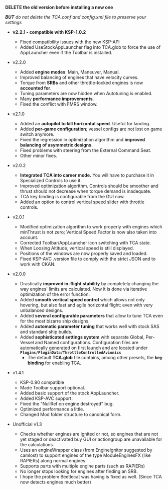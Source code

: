 **DELETE the old version before installing a new one**
    
_**BUT** do not delete the TCA.conf and config.xml file to preserve your settings_

* **v2.2.1 - compatible with KSP-1.0.2**
    * Fixed compatibility issues with the new KSP-API
    * Added UseStockAppLauncher flag into TCA.glob to force the use of AppLauncher even if the Toolbar is installed.

* v2.2.0
    * Added **engine modes**: Main, Maneuver, Manual.
    * Improved balancing of engines that have velocity curves.
    * Torque from **SRBs** and other throttle-locked engines is now **accounted for**.
    * Tuning parameters are now hidden when Autotuning is enabled.
    * Many **performance improvements**.
    * Fixed the conflict with FMRS window.

* v2.1.0
    * Added an **autopilot to kill horizontal speed**. Useful for landing.
    * Added **per-game configuration**; vessel configs are not lost on game switch anymore.
    * Fixed the regression in optimization algorithm and **improved balancing of asymmetric designs**.
    * Fixed problems with steering from the External Command Seat.
    * Other minor fixes.

* v2.0.2
    * **Integrated TCA into career mode.** You will have to purchase it in Specialized Controls to use it.
    * Improved optimization algorithm. Controls should be smoother and thrust should not decrease when torque demand is inadequate.
    * TCA key binding is configurable from the GUI now.
    * Added an option to control vertical speed slider with throttle controls.    

* v2.0.1
    * Modified optimization algorithm to work properly with engines which minThrust is not zero; Vertical Speed Factor is now also taken into account.
    * Corrected Toolbar/AppLauncher icon switching with TCA state.
    * When Loosing Altitude, vertical speed is still displayed.
    * Positions of the windows are now properly saved and loaded.
    * Fixed KSP-AVC .version file to comply with the strict JSON and to work with CKAN.

* v2.0.0
    * Drastically **improved in-flight stability** by completely changing the way engines' limits are calculated. Now it is done via iterative optimization of the error function.
    * Added **smooth vertical speed control** which allows not only hovering, but also fast and agile horizontal flight; even with very unbalanced designs.
    * Added **several configurable parameters** that allow to tune TCA even for the most bizarre ship designs.
    * Added **automatic parameter tuning** that works well with stock SAS and standard ship builds.
    * Added **sophisticated settings system** with separate Global, Per-Vessel and Named configurations. Configuration files are automatically generated on first launch and are located under **`Plugins/PluginData/ThrottleControlledAvionics`**
        * The default **TCA.glob** file contains, among other presets, the **key binding** for enabling TCA.

* v1.4.1

    * KSP-0.90 compatible
    * Made Toolbar support optional.
    * Added basic support of the stock AppLauncher.
    * Added KSP-AVC support.
    * Fixed the "NullRef on engine destroyed" bug.
    * Optimized performance a little.
    * Changed Mod folder structure to canonical form.

* Unofficial v1.3

    * Checks whether engines are ignited or not, so engines that are not yet staged or deactivated buy GUI or actiongroup are unavailable for the calculations.
    * Uses an engineWrapper class (from EngineIgnitor suggested by camlost) to support engines of the type ModuleEnginesFX (like RAPIERs) along normal engines.
    * Supports parts with multiple engine parts (such as RAPIERs)
    * No longer stops looking for engines after finding an SRB.   
    * I hope the problem Beetlecat was having is fixed as well. (Since TCA now detects engines much better)
